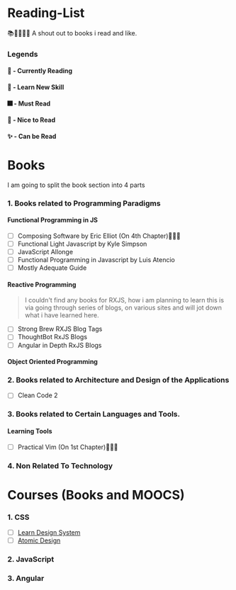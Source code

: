 # Reading-List
📚📖💡👨‍💻  A shout out to books i read and like.

### Legends
#### 📝 - Currently Reading  
#### 🧠 - Learn New Skill  
#### 🎆 - Must Read  
#### 🎇 - Nice to Read  
#### ✨ - Can be Read  
# Books 

I am going to split the book section into 4 parts
### 1. Books related to Programming Paradigms 
#### Functional Programming in JS
  - [ ] Composing Software by Eric Elliot (On 4th Chapter)📝🎆🧠
  - [ ] Functional Light Javascript by Kyle Simpson
  - [ ] JavaScript Allonge
  - [ ] Functional Programming in Javascript by Luis Atencio
  - [ ] Mostly Adequate Guide
    
  #### Reactive Programming
  > I couldn't find any books for RXJS, how i am planning to learn this is via going through series of blogs, on various sites and will jot down what i have learned here.
  - [ ] Strong Brew RXJS Blog Tags
  - [ ] ThoughtBot RxJS Blogs
  - [ ] Angular in Depth RxJS Blogs
     
  #### Object Oriented Programming
     

### 2. Books related to Architecture and Design of the Applications 
  - [ ] Clean Code 2
### 3. Books related to Certain Languages and Tools.
  #### Learning Tools
  - [ ] Practical Vim (On 1st Chapter)📝🧠🎆
### 4. Non Related To Technology

# Courses (Books and MOOCS)

### 1. CSS
 - [ ] [Learn Design System](https://designcode.io/design-system-in-figma)
 - [ ] [Atomic Design](http://atomicdesign.bradfrost.com/table-of-contents/)
### 2. JavaScript
### 3. Angular
